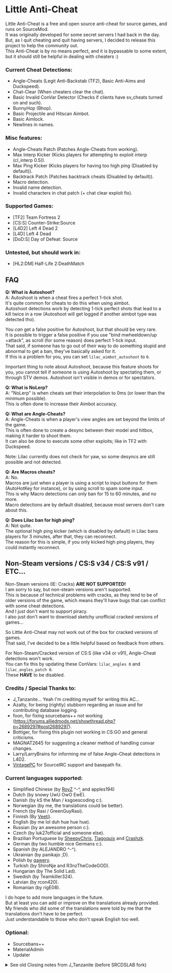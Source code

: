 # Little Anti-Cheat

Little Anti-Cheat is a free and open source anti-cheat for source games, and runs on SourceMod.\
It was originally developed for some secret servers I had back in the day.\
But, as I quit cheating and quit having servers, I decided to release this project to help the community out.\
This Anti-Cheat is by no means perfect, and it is bypassable to some extent, but it should still be helpful in dealing with cheaters :)

### Current Cheat Detections:
 - Angle-Cheats (Legit Anti-Backstab (TF2), Basic Anti-Aims and Duckspeed).
 - Chat-Clear (When cheaters clear the chat).
 - Basic Invalid ConVar Detector (Checks if clients have sv_cheats turned on and such).
 - BunnyHop (Bhop).
 - Basic Projectile and Hitscan Aimbot.
 - Basic Aimlock.
 - Newlines in names.

### Misc features:
 - Angle-Cheats Patch (Patches Angle-Cheats from working).
 - Max Interp Kicker (Kicks players for attempting to exploit interp (cl_interp 0.5)).
 - Max Ping Kicker (Kicks players for having too high ping (Disabled by default)).
 - Backtrack Patch (Patches backtrack cheats (Disabled by default)).
 - Macro detection.
 - Invalid name detection.
 - Invalid characters in chat patch (+ chat clear exploit fix).

### Supported Games:
 - [TF2] Team Fortress 2
 - [CS:S] Counter-Strike:Source
 - [L4D2] Left 4 Dead 2
 - [L4D] Left 4 Dead
 - [DoD:S] Day of Defeat: Source

### Untested, but should work in:
 - [HL2:DM] Half-Life 2:DeathMatch

## FAQ
**Q: What is Autoshoot?**\
A: Autoshoot is when a cheat fires a perfect 1-tick shot.\
It's quite common for cheats to do this when using aimbot.\
Autoshoot detections work by detecting 1-tick perfect shots that lead to a kill twice in a row (Autoshoot will get logged if another aimbot type was detected tho).

You *can* get a false positive for Autoshoot, but that should be very rare.\
It is possible to trigger a false positive if you use "bind mwheeldown/up +attack", as scroll (for some reason) does perfect 1-tick input.\
That said, if someone has to go out of their way to do something stupid and abnormal to get a ban, they've basically asked for it.\
If this is a problem for you, you can set `lilac_aimbot_autoshoot` to `0`.

Important thing to note about Autoshoot, because this feature shoots for you, you cannot tell if someone is using Autoshoot by spectating them, or through STV demos. Autoshoot isn't visible in demos or for spectators.

**Q: What is NoLerp?**\
A: "NoLerp" is when cheats set their interpolation to 0ms (or lower than the minimum possible).\
This is often done to increase their Aimbot accuracy.

**Q: What are Angle-Cheats?**\
A: Angle-Cheats is when a player's view angles are set beyond the limits of the game.\
This is often done to create a desync between their model and hitbox, making it harder to shoot them.\
It can also be done to execute some other exploits; like in TF2 with Duckspeed.

Note: Lilac currently does not check for yaw, so some desyncs are still possible and not detected.

**Q: Are Macros cheats?**\
A: No.\
Macros are just when a player is using a script to input buttons for them (AutoHotKey for instance), or by using scroll to spam some input.\
This is why Macro detections can only ban for 15 to 60 minutes, and no more.\
Macro detections are by default disabled, because most servers don't care about this.

**Q: Does Lilac ban for high ping?**\
A: Not quite.\
The optional high ping kicker (which is disabled by default) in Lilac bans players for 3 minutes, after that, they can reconnect.\
The reason for this is simple, if you only kicked high ping players, they could instantly reconnect.

## Non-Steam versions / CS:S v34 / CS:S v91 / ETC...
Non-Steam versions (IE: Cracks) **ARE NOT SUPPORTED!**\
I am sorry to say, but non-steam versions aren't supported.\
This is because of technical problems with cracks, as they tend to be of older versions of the game, which means they'll have bugs that can conflict with some cheat detections.\
And I just don't want to support piracy.\
I also just don't want to download sketchy unofficial cracked versions of games...

So Little Anti-Cheat may not work out of the box for cracked versions of games.\
That said, I've decided to be a little helpful based on feedback from others.

For Non-Steam/Cracked version of CS:S (like v34 or v91), Angle-Cheat detections won't work.\
You can fix this by updating these ConVars: `lilac_angles 0` and `lilac_angles_patch 0`.\
These **HAVE** to be disabled.

### Credits / Special Thanks to:
 - J_Tanzanite... Yeah I'm crediting myself for writing this AC...
 - Azalty, for being (rightly) stubborn regarding an issue and for contributing database logging.
 - foon, for fixing sourcebans++ not working (https://forums.alliedmods.net/showthread.php?p=2689297#post2689297).
 - Bottiger, for fixing this plugin not working in CS:GO and general criticisms.
 - MAGNAT2645 for suggesting a cleaner method of handling convar changes.
 - Larry/LarryBrains for informing me of false Angle-Cheat detections in L4D2.
 - [VintagePC](https://github.com/vintagepc) for SourceIRC support and basepath fix.

### Current languages supported:
 - Simplified Chinese (by [RoyZ](https://github.com/RoyZ-CSGO) ^-^, and apples194)
 - Dutch (by snowy UwU OwO EwE).
 - Danish (by kS the Man / ksgoescoding c:).
 - Norwegian (by me, the translations could be better).
 - French (by Rasi / GreenGuyRasi).
 - Finnish (By [Veeti](https://forums.alliedmods.net/member.php?u=317665)).
 - English (by me lol duh hue hue hue).
 - Russian (by an awesome person c:).
 - Czech (by luk27official and someone else).
 - Brazilian Portuguese by [SheepyChris](https://github.com/SheepyChris), [Tiagoquix](https://github.com/Tiagoquix) and [Crashzk](https://github.com/crashzk).
 - German (by two humble nice Germans c:).
 - Spanish (by ALEJANDRO ^-^).
 - Ukrainian (by panikajo ;D).
 - Polish by [qawery](https://github.com/qawery-just-sad).
 - Turkish (by ShiroNje and R3nzTheCodeGOD).
 - Hungarian (by The Solid Lad).
 - Swedish (by Teamkiller324).
 - Latvian (by rcon420).
 - Romanian (by rigE08).


I do hope to add more languages in the future.\
But at least you can add or improve on the translations already provided.\
My friends who did some of the translations were told by me that the translations don't have to be perfect.\
Just understandable to those who don't speak English too well.

### Optional:
 - Sourcebans++
 - MaterialAdmin
 - Updater

<details>
<summary>See old Closing notes from J_Tanzanite (before SRCDSLAB fork)</summary>

I wish to thank everyone who participated in this project, it's been an interesting ride.\
As fun as it has been, I think it's time to make it official: I quit.

As some can tell, I've become fairly inactive as of late,\
as fun and interesting as this project initially was to me years ago,\
I simply don't wish to work on it anymore. Frankly, games don't interest me anymore, I've moved on.

Originally, I was planning on handing this repo over to someone else to maintain,\
and handing them some of the private detection methods I developed years ago,\
and while I did start that process, I've come to change my mind.

It would be a decision that the users of Lilac had no say in,\
and given that the surface area of attack grows the more people are brought on,\
I decided it would just be best to leave this repo as it is.\
Thus, I've decided to just archive this project.

I've done my fair share, and fixed some wrongs.\
At the end of the day, all projects come to an end at some point,\
and I think this project has served its purpose, at least as far as I've cared to carry it.

## Going forward
If you are still in dire need of an anti-cheat for TF2, look to: github.com/sapphonie/StAC-tf2

While it's not perfect (nothing is), and we have some ideological differences in how we write code - their project is good.\
On the other hand, if you still wish to use Lilac, find a fork of the project that is active by people you trust.\
Or make one yourself, it's easier than you think.

As for the private detection methods?\
I wouldn't worry about it, developers are creative and will figure it out,\
and they'll figure new patterns out too.

Thanks for everything, and farewell.
</details>
